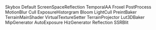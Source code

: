 Skybox
Default
ScreenSpaceReflection
TemporalAA
Froxel
PostProcess
MotionBlur
Cull
ExposureHistorgram
Bloom
LightCull
PreintBaker
TerrainMainShader
VirtualTextureSetter
TerrainProjector
Lut3DBaker
MipGenerator
AutoExposure
HizGenerator
Reflection
SSRBlit